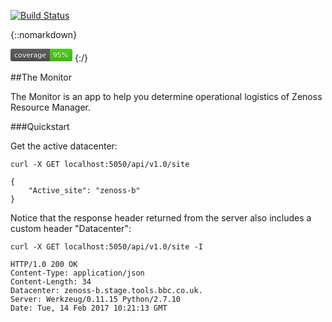 [![Build Status](https://travis-ci.org/V3ckt0r/TheMonitor.svg?branch=master)](https://travis-ci.org/V3ckt0r/TheMonitor)

{::nomarkdown}
<?xml version="1.0" encoding="UTF-8"?>
<svg xmlns="http://www.w3.org/2000/svg" width="99" height="20">
    <linearGradient id="b" x2="0" y2="100%">
        <stop offset="0" stop-color="#bbb" stop-opacity=".1"/>
        <stop offset="1" stop-opacity=".1"/>
    </linearGradient>
    <mask id="a">
        <rect width="99" height="20" rx="3" fill="#fff"/>
    </mask>
    <g mask="url(#a)">
        <path fill="#555" d="M0 0h63v20H0z"/>
        <path fill="#4c1" d="M63 0h36v20H63z"/>
        <path fill="url(#b)" d="M0 0h99v20H0z"/>
    </g>
    <g fill="#fff" text-anchor="middle" font-family="DejaVu Sans,Verdana,Geneva,sans-serif" font-size="11">
        <text x="31.5" y="15" fill="#010101" fill-opacity=".3">coverage</text>
        <text x="31.5" y="14">coverage</text>
        <text x="80" y="15" fill="#010101" fill-opacity=".3">95%</text>
        <text x="80" y="14">95%</text>
    </g>
</svg>
{:/}

##The Monitor

The Monitor is an app to help you determine operational logistics of Zenoss Resource Manager.

###Quickstart

Get the active datacenter:

    curl -X GET localhost:5050/api/v1.0/site

    {
        "Active_site": "zenoss-b"
    }

Notice that the response header returned from the server also includes a custom header "Datacenter":

    curl -X GET localhost:5050/api/v1.0/site -I

    HTTP/1.0 200 OK
    Content-Type: application/json
    Content-Length: 34
    Datacenter: zenoss-b.stage.tools.bbc.co.uk.
    Server: Werkzeug/0.11.15 Python/2.7.10
    Date: Tue, 14 Feb 2017 10:21:13 GMT


